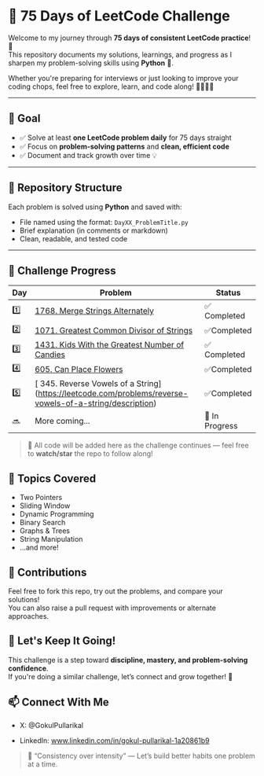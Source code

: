 # 🧠 75 Days of LeetCode Challenge

Welcome to my journey through **75 days of consistent LeetCode practice**! 🚀  
This repository documents my solutions, learnings, and progress as I sharpen my problem-solving skills using **Python** 🐍.

Whether you're preparing for interviews or just looking to improve your coding chops, feel free to explore, learn, and code along! 👨‍💻👩‍💻

---

## 🎯 Goal

- ✅ Solve at least **one LeetCode problem daily** for 75 days straight  
- ✅ Focus on **problem-solving patterns** and **clean, efficient code**  
- ✅ Document and track growth over time 💡

---

## 📂 Repository Structure

Each problem is solved using **Python** and saved with:

- File named using the format: `DayXX_ProblemTitle.py`
- Brief explanation (in comments or markdown)
- Clean, readable, and tested code

---

## 🚧 Challenge Progress

| Day | Problem | Status |
|-----|---------|--------|
| 1️⃣ | [1768. Merge Strings Alternately](https://leetcode.com/problems/merge-strings-alternately/) | ✅ Completed |
| 2️⃣ | [1071. Greatest Common Divisor of Strings](https://leetcode.com/problems/greatest-common-divisor-of-strings) |✅Completed|
| 3️⃣ | [1431. Kids With the Greatest Number of Candies ](https://leetcode.com/problems/kids-with-the-greatest-number-of-candies/)| ✅ Completed |
| 4️⃣ | [  605. Can Place Flowers](https://leetcode.com/problems/can-place-flowers/description)|✅Completed|
| 5️⃣ | [ 345. Reverse Vowels of a String] (https://leetcode.com/problems/reverse-vowels-of-a-string/description)|✅Completed|
| 🔜 | More coming... | 🚧 In Progress |

> 📌 All code will be added here as the challenge continues — feel free to **watch/star** the repo to follow along!

## 📌 Topics Covered 

- Two Pointers  
- Sliding Window  
- Dynamic Programming  
- Binary Search  
- Graphs & Trees  
- String Manipulation  
- …and more!

## 🤝 Contributions

Feel free to fork this repo, try out the problems, and compare your solutions!  
You can also raise a pull request with improvements or alternate approaches.

## 🏁 Let's Keep It Going!

This challenge is a step toward **discipline, mastery, and problem-solving confidence**.  
If you're doing a similar challenge, let’s connect and grow together! 🌱


## 📫 Connect With Me
- X: @GokulPullarikal

- LinkedIn: www.linkedin.com/in/gokul-pullarikal-1a20861b9

> 💬 “Consistency over intensity” — Let’s build better habits one problem at a time.

